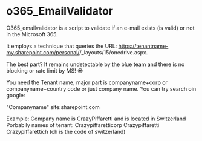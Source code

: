 # o365_EmailValidator

O365_emailvalidator is a script to validate if an e-mail exists (is valid) or not in the Microsoft 365.

It employs a technique that queries the URL: https://tenantname-my.sharepoint.com/personal/<your user name>/_layouts/15/onedrive.aspx.

The best part? It remains undetectable by the blue team and there is no blocking or rate limit by MS! 😎

You need the Tenant name, major part is companyname+corp or companyname+country code or just company name. You can try search oin google:

"Companyname" site:sharepoint.com

Example: Company name is CrazyPiffaretti and is located in Switzerland
Porbabily names of tenant:
Crazypiffaretticorp
Crazypiffaretti
Crazypiffarettich (ch is the code of switzerland)
